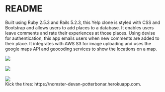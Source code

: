 # README

Built using Ruby 2.5.3 and Rails 5.2.3, this Yelp clone is styled with CSS and Bootstrap and allows users to add places to a database. It enables users leave comments and rate their experiences at those places. Using devise for authentication, this app emails users when new comments are added to their place. It integrates with AWS S3 for image uploading and uses the google maps API and geocoding services to show the locations on a map. 

<img src="http://www.devanpotterbonar.com/assets/nomster-683774585d55fc360f0adc486025751f6b7653f8d063e573e27690170f315bc2.png" />
<br />
<br />
<img src="https://docs.google.com/uc?id=1WIEhk9Ntxkjbs6_iBKW33BbstSjFIK1R" />
<br />
<br />
<img src="https://docs.google.com/uc?id=12yo6aFfOK7hjjj9sbQf_KVpNleuROX4_" />
<br />
Kick the tires: https://nomster-devan-potterbonar.herokuapp.com.